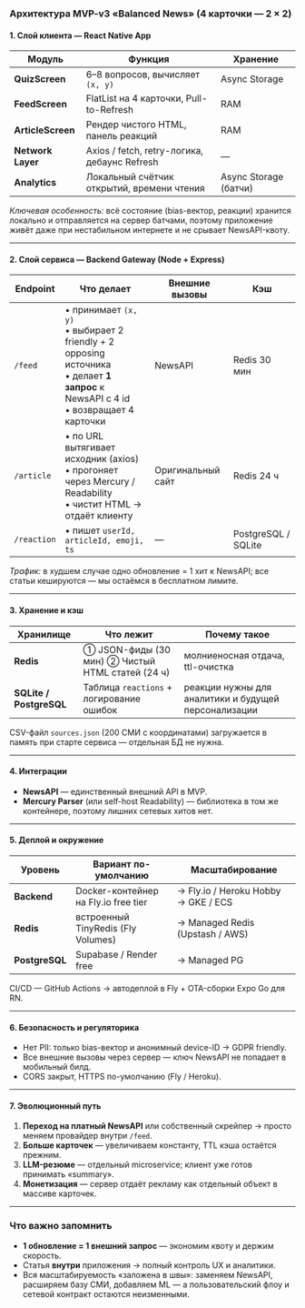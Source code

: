 ### Архитектура MVP-v3 «Balanced News» (4 карточки — 2 × 2)

#### 1. Слой клиента — **React Native App**

| Модуль            | Функция                                      | Хранение              |
| ----------------- | -------------------------------------------- | --------------------- |
| **QuizScreen**    | 6–8 вопросов, вычисляет `(x, y)`             | Async Storage         |
| **FeedScreen**    | FlatList на 4 карточки, Pull-to-Refresh      | RAM                   |
| **ArticleScreen** | Рендер чистого HTML, панель реакций          | RAM                   |
| **Network Layer** | Axios / fetch, retry-логика, дебаунс Refresh | —                     |
| **Analytics**     | Локальный счётчик открытий, времени чтения   | Async Storage (батчи) |

*Ключевая особенность:* всё состояние (bias-вектор, реакции) хранится локально и отправляется на сервер батчами, поэтому приложение живёт даже при нестабильном интернете и не срывает NewsAPI-квоту.

---

#### 2. Слой сервиса — **Backend Gateway (Node + Express)**

| Endpoint    | Что делает                                                                                                                                | Внешние вызовы    | Кэш                 |
| ----------- | ----------------------------------------------------------------------------------------------------------------------------------------- | ----------------- | ------------------- |
| `/feed`     | • принимает `(x, y)`<br>• выбирает 2 friendly + 2 opposing источника<br>• делает **1 запрос** к NewsAPI с 4 id<br>• возвращает 4 карточки | NewsAPI           | Redis 30 мин        |
| `/article`  | • по URL вытягивает исходник (axios)<br>• прогоняет через Mercury / Readability<br>• чистит HTML → отдаёт клиенту                         | Оригинальный сайт | Redis 24 ч          |
| `/reaction` | • пишет `userId, articleId, emoji, ts`                                                                                                    | —                 | PostgreSQL / SQLite |

*Трафик:* в худшем случае одно обновление = 1 хит к NewsAPI; все статьи кешируются — мы остаёмся в бесплатном лимите.

---

#### 3.  Хранение и кэш

| Хранилище               | Что лежит                                        | Почему такое                                         |
| ----------------------- | ------------------------------------------------ | ---------------------------------------------------- |
| **Redis**               | ① JSON-фиды (30 мин) ② Чистый HTML статей (24 ч) | молниеносная отдача, ttl-очистка                     |
| **SQLite / PostgreSQL** | Таблица `reactions` + логирование ошибок         | реакции нужны для аналитики и будущей персонализации |

CSV-файл `sources.json` (200 СМИ с координатами) загружается в память при старте сервиса — отдельная БД не нужна.

---

#### 4.  Интеграции

* **NewsAPI** — единственный внешний API в MVP.
* **Mercury Parser** (или self-host Readability) — библиотека в том же контейнере, поэтому лишних сетевых хитов нет.

---

#### 5.  Деплой и окружение

| Уровень        | Вариант по-умолчанию                 | Масштабирование                     |
| -------------- | ------------------------------------ | ----------------------------------- |
| **Backend**    | Docker-контейнер на Fly.io free tier | → Fly.io / Heroku Hobby → GKE / ECS |
| **Redis**      | встроенный TinyRedis (Fly Volumes)   | → Managed Redis (Upstash / AWS)     |
| **PostgreSQL** | Supabase / Render free               | → Managed PG                        |

CI/CD — GitHub Actions → автодеплой в Fly + OTA-сборки Expo Go для RN.

---

#### 6.  Безопасность и регуляторика

* Нет PII: только bias-вектор и анонимный device-ID → GDPR friendly.
* Все внешние вызовы через сервер — ключ NewsAPI не попадает в мобильный билд.
* CORS закрыт, HTTPS по-умолчанию (Fly / Heroku).

---

#### 7.  Эволюционный путь

1. **Переход на платный NewsAPI** или собственный скрейпер → просто меняем провайдер внутри `/feed`.
2. **Больше карточек** — увеличиваем константу, TTL кэша остаётся прежним.
3. **LLM-резюме** — отдельный microservice; клиент уже готов принимать «summary».
4. **Монетизация** — сервер отдаёт рекламу как отдельный объект в массиве карточек.

---

### Что важно запомнить

* **1 обновление = 1 внешний запрос** — экономим квоту и держим скорость.
* Статья **внутри** приложения → полный контроль UX и аналитики.
* Вся масштабируемость «заложена в швы»: заменяем NewsAPI, расширяем базу СМИ, добавляем ML — а пользовательский флоу и сетевой контракт остаются неизменными.